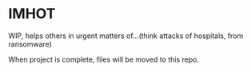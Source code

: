 # IMHOT
WIP, helps others in urgent matters of...(think attacks of hospitals, from ransomware)

When project is complete, files will be moved to this repo. 
